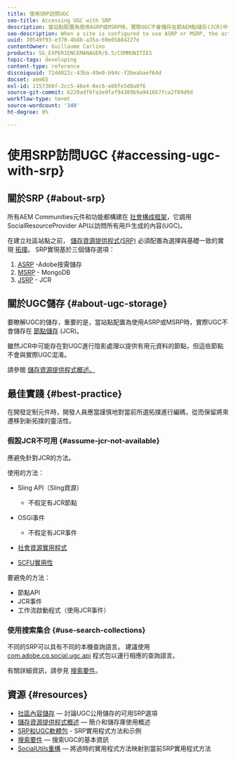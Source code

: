 ```yaml
---
title: 使用SRP訪問UGC
seo-title: Accessing UGC with SRP
description: 當站點配置為使用ASRP或MSRP時，實際UGC不會儲存在節AEM點儲存(JCR)中
seo-description: When a site is configured to use ASRP or MSRP, the actual UGC is not be stored in AEM's node store (JCR)
uuid: 30549f93-e370-4b8b-a35a-69e05884227e
contentOwner: Guillaume Carlino
products: SG_EXPERIENCEMANAGER/6.5/COMMUNITIES
topic-tags: developing
content-type: reference
discoiquuid: 72d4022c-43ba-49e0-b94c-f2beabaef64d
docset: aem65
exl-id: 1157366f-2cc5-46e4-8ec6-e66fe5d0a0f6
source-git-commit: b220adf6fa3e9faf94389b9a9416b7fca2f89d9d
workflow-type: tm+mt
source-wordcount: '340'
ht-degree: 0%

---
```


# 使用SRP訪問UGC {#accessing-ugc-with-srp}

## 關於SRP {#about-srp}

所有AEM Communities元件和功能都構建在 [社會構成框架](/help/communities/scf.md)，它調用SocialResourceProvider API以訪問所有用戶生成的內容(UGC)。

在建立社區站點之前， [儲存資源提供程式(SRP)](/help/communities/working-with-srp.md) 必須配置為選擇與基礎一致的實現 [拓撲](/help/communities/topologies.md)。 SRP實現基於三個儲存選項：

1. [ASRP](/help/communities/asrp.md) -Adobe按需儲存
1. [MSRP](/help/communities/msrp.md) - MongoDB
1. [JSRP](/help/communities/jsrp.md) - JCR

## 關於UGC儲存 {#about-ugc-storage}

要瞭解UGC的儲存，重要的是，當站點配置為使用ASRP或MSRP時，實際UGC不會儲存在 [節點儲存](/help/sites-deploying/data-store-config.md) (JCR)。

雖然JCR中可能存在對UGC進行陰影處理以提供有用元資料的節點，但這些節點不會與實際UGC混淆。

請參閱 [儲存資源提供程式概述。](/help/communities/srp.md)

## 最佳實踐 {#best-practice}

在開發定制元件時，開發人員應當謹慎地對當前所選拓撲進行編碼，從而保留將來遷移到新拓撲的靈活性。

### 假設JCR不可用 {#assume-jcr-not-available}

應避免針對JCR的方法。

使用的方法：

* Sling API（Sling資源）

   * 不假定有JCR節點

* OSGi事件

   * 不假定有JCR事件

* [社會資源實用程式](/help/communities/socialutils.md#socialresourceutilities-package)
* [SCFU實用性](/help/communities/socialutils.md#scfutilities-package)

要避免的方法：

* 節點API
* JCR事件
* 工作流啟動程式（使用JCR事件）

### 使用搜索集合 {#use-search-collections}

不同的SRP可以具有不同的本機查詢語言。 建議使用 [com.adobe.cq.social.ugc.api](https://helpx.adobe.com/experience-manager/6-5/sites/developing/using/reference-materials/javadoc/com/adobe/cq/social/ugc/api/package-summary.html) 程式包以運行相應的查詢語言。

有關詳細資訊，請參見 [搜索要件](/help/communities/search-implementation.md)。

## 資源 {#resources}

* [社區內容儲存](/help/communities/working-with-srp.md)  — 討論UGC公用儲存的可用SRP選項
* [儲存資源提供程式概述](/help/communities/srp.md)  — 簡介和儲存庫使用概述
* [SRP和UGC軟體包](/help/communities/srp-and-ugc.md) - SRP實用程式方法和示例
* [搜索要件](/help/communities/search-implementation.md)  — 搜索UGC的基本資訊
* [SocialUtils重構](/help/communities/socialutils.md)  — 將過時的實用程式方法映射到當前SRP實用程式方法
